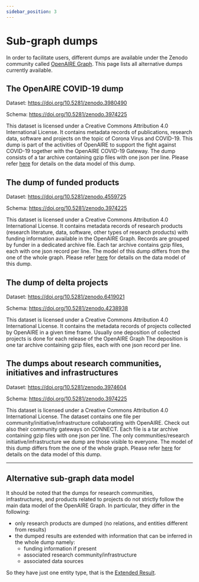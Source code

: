 ```yaml
---
sidebar_position: 3
---
```


# Sub-graph dumps

<!-- :::caution
This version is not accompanied with public dump files, hence the files in this section are based on [v5.0.0](/docs/5.0.0/) of the Graph. More recent versions of the data are only exposed via the [OpenAIRE Graph API](https://graph.openaire.eu/develop/) and added-value services that are built on top of this version of the Graph (e.g., the [OpenAIRE Explore](https://explore.openaire.eu/)). If you would be interested to get bulk access to more recent versions of the Graph data, please contact us via our [helpdesk](https://graph.openaire.eu/support).
::: -->

In order to facilitate users, different dumps are available under the Zenodo community called [OpenAIRE Graph](https://zenodo.org/communities/openaire-research-graph).
This page lists all alternative dumps currently available.


## The OpenAIRE COVID-19 dump

 Dataset: https://doi.org/10.5281/zenodo.3980490

 Schema: https://doi.org/10.5281/zenodo.3974225
    
 This dataset is licensed under a Creative Commons Attribution 4.0 International License.
    It contains metadata records of publications, research data, software and projects on the topic of Corona Virus and COVID-19. 
This dump is part of the activities of OpenAIRE to support the fight against COVID-19 together with the OpenAIRE COVID-19 Gateway. 
The dump consists of a tar archive containing gzip files with one json per line. Please refer [here](#alternative-sub-graph-data-model) for details on the data model of this dump.

## The dump of funded products

 Dataset: https://doi.org/10.5281/zenodo.4559725

 Schema: https://doi.org/10.5281/zenodo.3974225

 This dataset is licensed under a Creative Commons Attribution 4.0 International License.
It contains metadata records of research products (research literature, data, software, other types of research products) with funding 
information available in the OpenAIRE Graph. Records are grouped by funder in a dedicated archive file. Each tar archive contains 
gzip files, each with one json record per line. The model of this dump differs from the one of the whole graph.
Please refer [here](#alternative-sub-graph-data-model) for details on the data model of this dump.

## The dump of delta projects

 Dataset: https://doi.org/10.5281/zenodo.6419021

 Schema: https://doi.org/10.5281/zenodo.4238938
  
 This dataset is licensed under a Creative Commons Attribution 4.0 International License.
  It contains the metadata records of projects collected by OpenAIRE in a given time frame. Usually one deposition of collected projects is done for each release of the OpenAIRE Graph
 The deposition is one tar archive containing gzip files, each with one json record per line.

## The dumps about research communities, initiatives and infrastructures

 Dataset: https://doi.org/10.5281/zenodo.3974604

 Schema: https://doi.org/10.5281/zenodo.3974225

 This dataset is licensed under a Creative Commons Attribution 4.0 International License.
The dataset contains one file per community/initiative/infrastructure collaborating with OpenAIRE. Check out also their community gateways on 
 CONNECT. Each file is a tar archive containing gzip files with one json per line. The only communities/research initiative/infrastructure we dump are those visible to everyone.
 The model of this dump differs from the one of the whole graph.
Please refer [here](#alternative-sub-graph-data-model) for details on the data model of this dump.

 --- 

 ## Alternative sub-graph data model

 It should be noted that the dumps for research communities, infrastructures, and products related to projects do not strictly follow the main data model of the OpenAIRE Graph. In particular, they differ in the following:

 * only research products are dumped (no relations, and entities different from results)
 * the dumped results are extended with information that can be inferred in the whole dump namely:
   * funding information if present
   * associated research community/infrastructure 
   * associated data sources 

So they have just one entity type, that is the [Extended Result](alternative-model/extendedresult.md).
